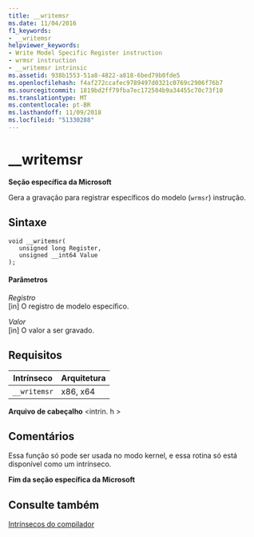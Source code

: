 ```yaml
---
title: __writemsr
ms.date: 11/04/2016
f1_keywords:
- __writemsr
helpviewer_keywords:
- Write Model Specific Register instruction
- wrmsr instruction
- __writemsr intrinsic
ms.assetid: 938b1553-51a8-4822-a818-6bed79b0fde5
ms.openlocfilehash: f4af272ccafec9789497d0321c0769c2906f76b7
ms.sourcegitcommit: 1819bd2ff79fba7ec172504b9a34455c70c73f10
ms.translationtype: MT
ms.contentlocale: pt-BR
ms.lasthandoff: 11/09/2018
ms.locfileid: "51330288"
---
```

# <a name="writemsr"></a>__writemsr

**Seção específica da Microsoft**

Gera a gravação para registrar específicos do modelo (`wrmsr`) instrução.

## <a name="syntax"></a>Sintaxe

```
void __writemsr(
   unsigned long Register,
   unsigned __int64 Value
);
```

#### <a name="parameters"></a>Parâmetros

*Registro*<br/>
[in] O registro de modelo específico.

*Valor*<br/>
[in] O valor a ser gravado.

## <a name="requirements"></a>Requisitos

|Intrínseco|Arquitetura|
|---------------|------------------|
|`__writemsr`|x86, x64|

**Arquivo de cabeçalho** \<intrin. h >

## <a name="remarks"></a>Comentários

Essa função só pode ser usada no modo kernel, e essa rotina só está disponível como um intrínseco.

**Fim da seção específica da Microsoft**

## <a name="see-also"></a>Consulte também

[Intrínsecos do compilador](../intrinsics/compiler-intrinsics.md)